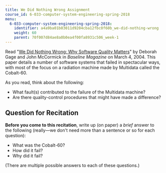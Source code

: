 ```yaml
---
title: We Did Nothing Wrong Assignment
course_id: 6-033-computer-system-engineering-spring-2018
menu:
  6-033-computer-system-engineering-spring-2018:
    identifier: a4a9ba01b03011d9204cba12fbc0f60b_we-did-nothing-wrong
    weight: 60
    parent: 70f007d84ae8a0b0ea4f00fa8931c506_week-1
---
```

Read "[We Did Nothing Wrong: Why Software Quality Matters](http://www.baselinemag.com/c/a/Projects-Processes/We-Did-Nothing-Wrong)" by Deborah Gage and John McCormick in _Baseline Magazine_ on March 4, 2004. This paper details a number of software systems that failed in spectacular ways, with most of the focus on a radiation machine made by Multidata called the Cobalt-60.

As you read, think about the following:

*   What fault(s) contributed to the failure of the Multidata machine?
*   Are there quality-control procedures that might have made a difference?

Question for Recitation
-----------------------

**Before you come to this recitation**, write up (on paper) a _brief_ answer to the following (really—we don't need more than a sentence or so for each question):

*   What was the Cobalt-60?
*   How did it fail?
*   Why did it fail?

(There are multiple possible answers to each of these questions.)